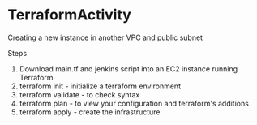 # TerraformActivity
Creating a new instance in another VPC and public subnet

Steps
1. Download main.tf and jenkins script into an EC2 instance running Terraform
2. terraform init - initialize a terraform environment
3. terraform validate - to check syntax
4. terraform plan - to view your configuration and terraform's additions
5. terraform apply - create the infrastructure
